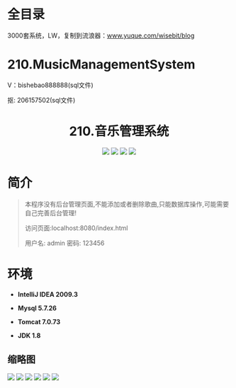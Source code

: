 # 全目录

3000套系统，LW，复制到流浪器：www.yuque.com/wisebit/blog

# 210.MusicManagementSystem

<p>V：bishebao888888(sql文件)</p>
<p>抠: 206157502(sql文件)</p>
<p><h1 align="center">210.音乐管理系统</h1></p>


<p align="center">
	<img src="https://img.shields.io/badge/jdk-1.8-orange.svg"/>
    <img src="https://img.shields.io/badge/springboot-5.x-lightgrey.svg"/>
    <img src="https://img.shields.io/badge/html-5.x-blue.svg"/>
    <img src="https://img.shields.io/badge/mybatis-5.x-yellow.svg"/>
</p>

# 简介
> 
> 本程序没有后台管理页面,不能添加或者删除歌曲,只能数据库操作,可能需要自己完善后台管理!
>
> 
>
> 访问页面:localhost:8080/index.html
> 
> 用户名: admin  密码: 123456


# 环境

- <b>IntelliJ IDEA 2009.3</b>

- <b>Mysql 5.7.26</b>

- <b>Tomcat 7.0.73</b>

- <b>JDK 1.8</b>




## 缩略图

![](https://bitwise.oss-cn-heyuan.aliyuncs.com/2024/9/10/26d2cf6e-34ec-4958-9bfa-93f7486e4846.png)
![](https://bitwise.oss-cn-heyuan.aliyuncs.com/2024/9/10/2bb661ca-4876-4ee8-941d-80812fe099a5.png)
![](https://bitwise.oss-cn-heyuan.aliyuncs.com/2024/9/10/70b0a68c-d573-4504-8b4a-b87b5985e5d3.png)
![](https://bitwise.oss-cn-heyuan.aliyuncs.com/2024/9/10/47668b2e-1fb5-4512-a3de-7d4f026521e5.png)
![](https://bitwise.oss-cn-heyuan.aliyuncs.com/2024/9/10/fd85327e-0b10-4027-ba5d-088e655e4ea6.png)
![](https://bitwise.oss-cn-heyuan.aliyuncs.com/2024/9/10/1559966f-abac-4121-bda5-1104259a2fa7.png)

